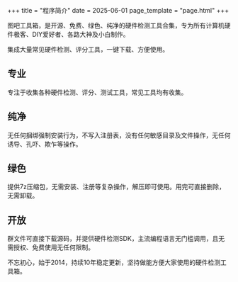 +++
title = "程序简介"
date = 2025-06-01
page_template = "page.html"
+++

图吧工具箱，是开源、免费、绿色、纯净的硬件检测工具合集，专为所有计算机硬件极客、DIY爱好者、各路大神及小白制作。

集成大量常见硬件检测、评分工具，一键下载、方便使用。

## 专业

专注于收集各种硬件检测、评分、测试工具，常见工具均有收集。

## 纯净

无任何捆绑强制安装行为，不写入注册表，没有任何敏感目录及文件操作，无任何诱导、孔吓、欺乍等操作。

## 绿色

提供7z压缩包，无需安装、注册等复杂操作，解压即可使用。用完可直接删除，无需卸载。

## 开放

群文件可直接下载源码，并提供硬件检测SDK，主流编程语言无门槛调用，且无需授权、免费使用无任何限制。

不忘初心，始于2014，持续10年稳定更新，坚持做能方便大家使用的硬件检测工具箱。
